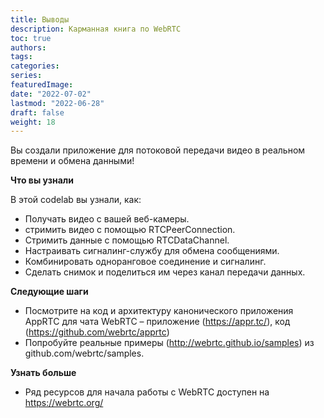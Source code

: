 ```yaml
---
title: Выводы
description: Карманная книга по WebRTC
toc: true
authors:
tags: 
categories:
series:
featuredImage:
date: "2022-07-02"
lastmod: "2022-06-28"
draft: false
weight: 18
---
```


Вы создали приложение для потоковой передачи видео в реальном времени и обмена данными!

**Что вы узнали**

В этой codelab вы узнали, как:
- Получать видео с вашей веб-камеры.
- стримить видео с помощью RTCPeerConnection.
- Стримить данные с помощью RTCDataChannel.
- Настраивать сигналинг-службу для обмена сообщениями.
- Комбинировать одноранговое соединение и сигналинг.
- Сделать снимок и поделиться им через канал передачи данных.

**Следующие шаги**

- Посмотрите на код и архитектуру канонического приложения AppRTC для чата WebRTC – приложение (https://appr.tc/), код (https://github.com/webrtc/apprtc) 
- Попробуйте реальные примеры (http://webrtc.github.io/samples) из github.com/webrtc/samples.

**Узнать больше**

- Ряд ресурсов для начала работы с WebRTC доступен на https://webrtc.org/
